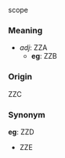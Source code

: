 scope
### Meaning
+ _adj_: ZZA
    + __eg__: ZZB

### Origin

ZZC

### Synonym

__eg__: ZZD

+ ZZE


